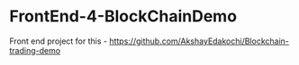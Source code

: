 # FrontEnd-4-BlockChainDemo
Front end project for this - https://github.com/AkshayEdakochi/Blockchain-trading-demo
